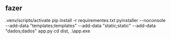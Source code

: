 ## fazer
.venv/scripts/activate
pip install -r requirementes.txt
pyinstaller --noconsole --add-data "templates;templates" --add-data "static;static" --add-data "dados;dados" app.py
cd dist, .\app.exe